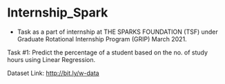 # Internship_Spark

- Task as a part of internship at THE SPARKS FOUNDATION (TSF) under Graduate Rotational Internship Program (GRIP) March 2021.

Task #1: Predict the percentage of a student based on the no. of study hours using Linear Regression.

Dataset Link: http://bit.ly/w-data
